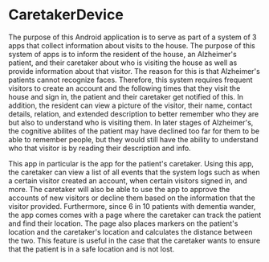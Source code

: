# CaretakerDevice
The purpose of this Android application is to serve as part of a system of 3 apps that collect information about visits to the house. The purpose of this system of apps is to inform the resident of the house, an Alzheimer's patient, and their caretaker about who is visiting the house as well as provide information about that visitor. The reason for this is that Alzheimer's patients cannot recognize faces. Therefore, this system requires frequent visitors to create an account and the following times that they visit the house and sign in, the patient and their caretaker get notified of this. In addition, the resident can view a picture of the visitor, their name, contact details, relation, and extended description to better remember who they are but also to understand who is visiting them. In later stages of Alzheimer's, the cognitive abilites of the patient may have declined too far for them to be able to remember people, but they would still have the ability to understand who that visitor is by reading their description and info.

This app in particular is the app for the patient's caretaker. Using this app, the caretaker can view a list of all events that the system logs such as when a certain visitor created an account, when certain visitors signed in, and more. The caretaker will also be able to use the app to approve the accounts of new visitors or decline them based on the information that the visitor provided. Furthermore, since 6 in 10 patients with dementia wander, the app comes comes with a page where the caretaker can track the patient and find their location. The page also places markers on the patient's location and the caretaker's location and calculates the distance between the two. This feature is useful in the case that the caretaker wants to ensure that the patient is in a safe location and is not lost.
